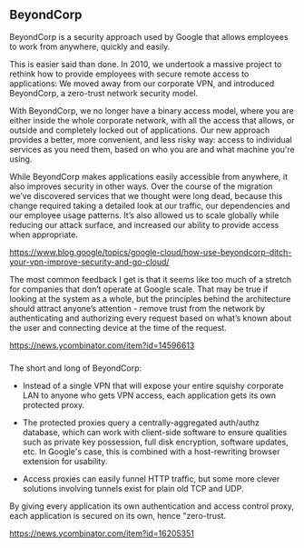 ## BeyondCorp

BeyondCorp is a security approach used by Google that allows employees to work from anywhere, quickly and easily.

This is easier said than done. In 2010, we undertook a massive project to rethink how to provide employees with secure remote access to applications: We moved away from our corporate VPN, and introduced BeyondCorp, a zero-trust network security model.

With BeyondCorp, we no longer have a binary access model, where you are either inside the whole corporate network, with all the access that allows, or outside and completely locked out of applications. Our new approach provides a better, more convenient, and less risky way: access to individual services as you need them, based on who you are and what machine you're using.

While BeyondCorp makes applications easily accessible from anywhere, it also improves security in other ways. Over the course of the migration we’ve discovered services that we thought were long dead, because this change required taking a detailed look at our traffic, our dependencies and our employee usage patterns. It’s also allowed us to scale globally while reducing our attack surface, and increased our ability to provide access when appropriate.

https://www.blog.google/topics/google-cloud/how-use-beyondcorp-ditch-your-vpn-improve-security-and-go-cloud/

The most common feedback I get is that it seems like too much of a stretch for companies that don’t operate at Google scale. That may be true if looking at the system as a whole, but the principles behind the architecture should attract anyone’s attention - remove trust from the network by authenticating and authorizing every request based on what’s known about the user and connecting device at the time of the request.

https://news.ycombinator.com/item?id=14596613

###

The short and long of BeyondCorp:
- Instead of a single VPN that will expose your entire squishy corporate LAN to anyone who gets VPN access, each application gets its own protected proxy.

- The protected proxies query a centrally-aggregated auth/authz database, which can work with client-side software to ensure qualities such as private key possession, full disk encryption, software updates, etc. In Google's case, this is combined with a host-rewriting browser extension for usability.

- Access proxies can easily funnel HTTP traffic, but some more clever solutions involving tunnels exist for plain old TCP and UDP.

By giving every application its own authentication and access control proxy, each application is secured on its own, hence "zero-trust.

https://news.ycombinator.com/item?id=16205351